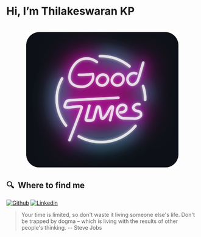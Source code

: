 # Hi, I’m Thilakeswaran KP


<div align="center">
	<br>
		<img src="good-times.svg" width="400px">
	<br>
</div>

## 🔍  Where to find me
[![Github](https://img.shields.io/badge/-Github-000?style=flat&logo=Github&logoColor=white)](https://github.com/thilakeswaran03)
[![Linkedin](https://img.shields.io/badge/-LinkedIn-blue?style=flat&logo=Linkedin&logoColor=white)](https://www.linkedin.com/in/thilakeswaran)

> Your time is limited, so don't waste it living someone else's life. Don't be trapped by dogma – which is living with the results of other people's thinking.
> -- Steve Jobs

